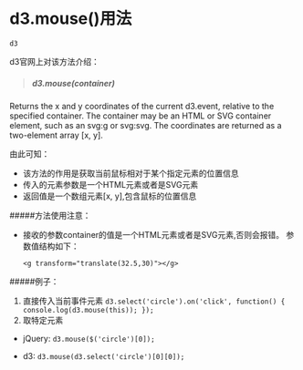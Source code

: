 # d3.mouse()用法 #
`d3`

d3官网上对该方法介绍：
>##### d3.mouse(container)
Returns the x and y coordinates of the current d3.event, relative to the specified container. The container may be an HTML or SVG container element, such as an svg:g or svg:svg. The coordinates are returned as a two-element array [x, y].

由此可知：

* 该方法的作用是获取当前鼠标相对于某个指定元素的位置信息
* 传入的元素参数是一个HTML元素或者是SVG元素
* 返回值是一个数组元素[x, y],包含鼠标的位置信息

#####方法使用注意：
* 接收的参数container的值是一个HTML元素或者是SVG元素,否则会报错。
参数值结构如下：

	`<g transform="translate(32.5,30)"></g>`

#####例子：
1. 直接传入当前事件元素
	`d3.select('circle').on('click', function() {
		console.log(d3.mouse(this));
	});`
2. 取特定元素

* jQuery:
	`d3.mouse($('circle')[0]);`

* d3:
	`d3.mouse(d3.select('circle')[0][0]);`